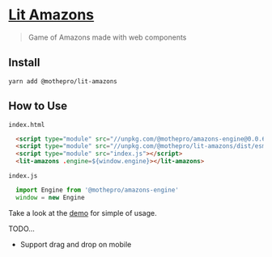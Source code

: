 # [Lit Amazons](//mothepro.github.io/lit-amazons)

> Game of Amazons made with web components

## Install

`yarn add @mothepro/lit-amazons`

## How to Use

`index.html`
```html
  <script type="module" src="//unpkg.com/@mothepro/amazons-engine@0.0.6/dist/esm/index.js"></script>
  <script type="module" src="//unpkg.com/@mothepro/lit-amazons/dist/esm/index.js"></script>
  <script type="module" src="index.js"></script>
  <lit-amazons .engine=${window.engine}></lit-amazons>
```

`index.js`
```javascript
  import Engine from '@mothepro/amazons-engine'
  window = new Engine
```

Take a look at the [demo](https://github.com/mothepro/lit-amazons/blob/master/demo/index.ts) for simple of usage.

TODO...
+ Support drag and drop on mobile
